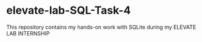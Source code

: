 # elevate-lab-SQL-Task-4
This repository contains my hands-on work with SQLite during my ELEVATE LAB INTERNSHIP
